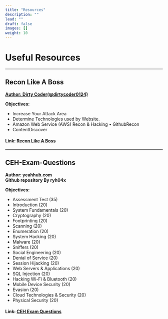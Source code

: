 ```yaml
---
title: "Resources"
description: ""
lead: ""
draft: false
images: []
weight: 10
---
```


# Useful Resources

---

## Recon Like A Boss

**[Author: Dirty Coder(@dirtycoder0124)](https://twitter.com/dirtycoder0124)**

**Objectives:**
- Increase Your Attack Area
- Determine Technologies used by Website.
- Amazon Web Service (AWS) Recon & Hacking • GithubRecon
- ContentDiscover


####  Link: [Recon Like A Boss](https://bugbountytuts.files.wordpress.com/2019/01/dirty-recon-1.pdf)

---

## CEH-Exam-Questions

**Author: yeahhub.com<br>
Github repository By ryh04x**


**Objectives:**

 - Assessment Test (35)
 - Introduction (20)
 - System Fundamentals (20)
 - Cryptography (20)
 - Footprinting (20)
 - Scanning (20)
 - Enumeration (20)
 - System Hacking (20)
 - Malware (20)
 - Sniffers (20)
 - Social Engineering (20)
 - Denial of Service (20)
 - Session Hijacking (20)
 - Web Servers & Applications (20)
 - SQL Injection (20)
 - Hacking Wi-Fi & Bluetooth (20)
 - Mobile Device Security (20)
 - Evasion (20)
 - Cloud Technologies & Security (20)
 - Physical Security (20)

#### Link: [CEH Exam Questions](https://github.com/ryh04x/CEH-Exam-Questions)